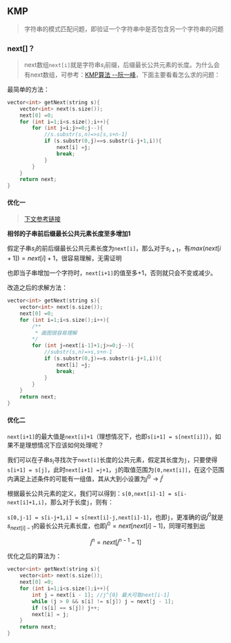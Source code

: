 ## KMP
> 字符串的模式匹配问题，即验证一个字符串中是否包含另一个字符串的问题

### next[]？
> next数组`next[i]`就是字符串$s_{i}$前缀，后缀最长公共元素的长度。为什么会有next数组，可参考：[KMP算法 --阮一峰](https://www.ruanyifeng.com/blog/2013/05/Knuth%E2%80%93Morris%E2%80%93Pratt_algorithm.html)，下面主要看看怎么求的问题：

最简单的方法：
```c++
vector<int> getNext(string s){
    vector<int> next(s.size());
    next[0] =0;
    for (int i=1;i<s.size();i++){
        for (int j=i;j>=0;j--){
            //s.substr(s,n)=>s[s,s+n-1]
            if (s.substr(0,j)==s.substr(i-j+1,i)){
                next[i] =j;
                break;
            }
        }
    }
    return next;
}
```

#### 优化一
> [下文参考链接](https://oi-wiki.org/string/kmp/#%E8%AE%A1%E7%AE%97%E5%89%8D%E7%BC%80%E5%87%BD%E6%95%B0%E7%9A%84%E9%AB%98%E6%95%88%E7%AE%97%E6%B3%95)

**相邻的子串前后缀最长公共元素长度至多增加1**

假定子串$s_{i}$的前后缀最长公共元素长度为`next[i]`，那么对于$s_{i+1}$，有$max(next[i+1]) = next[i]+1$，很容易理解，无需证明

也即当子串增加一个字符时，`next[i+1]`的值至多+1，否则就只会不变或减少。

改造之后的求解方法：

```c++
vector<int> getNext(string s){
    vector<int> next(s.size());
    next[0] =0;
    for (int i=1;i<s.size();i++){
        /**
         * 画图很容易理解
        */
        for (int j=next[i-1]+1;j>=0;j--){ 
            //substr(s,n)=>s,s+n-1
            if (s.substr(0,j)==s.substr(i-j+1,i)){
                next[i] =j;
                break;
            }
        }
    }
    return next;
}
```

#### 优化二

`next[i+1]`的最大值是`next[i]+1`（理想情况下，也即`s[i+1] = s[next[i]]`），如果不是理想情况下应该如何处理呢？

我们可以在子串$s_{i}$寻找次于`next[i]`长度的公共元素，假定其长度为`j`，只要使得`s[i+1] = s[j]`，此时`next[i+1] =j+1`，`j`的取值范围为`[0,next[i]]`，在这个范围内满足上述条件的可能有一组值，其从大到小设置为$j^{0} \to j^{i}$

根据最长公共元素的定义，我们可以得到：`s[0,next[i]-1] = s[i-next[i]+1,i]`，那么对于长度`j`，则有：

` s[0,j-1] = s[i-j+1,i] = s[next[i]-j,next[i]-1] `，也即`j`，更准确的说$j^{0}$就是$s_{next[i]-1}$的最长公共元素长度，也即$j^{0} = next[next[i]-1]$，同理可推到出

$$ j^{n} =next[j^{n-1}-1] $$

优化之后的算法为：

```c++
vector<int> getNext(string s){
    vector<int> next(s.size());
    next[0] =0;
    for (int i=1;i<s.size();i++){
        int j = next[i - 1]; //j^{0} 最大可取next[i-1]
        while (j > 0 && s[i] != s[j]) j = next[j - 1];
        if (s[i] == s[j]) j++;
        next[i] = j;
    }
    return next;
}
```